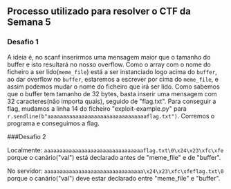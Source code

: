 ## Processo utilizado para resolver o CTF da Semana 5
### Desafio 1

A ideia é, no scanf inserirmos uma mensagem maior que o tamanho do buffer e isto resultará no nosso overflow. Como o array com o nome do ficheiro a ser lido(`meme_file`) está a ser instanciado logo acima do `buffer`, ao dar overflow no `buffer`, estaremos a escrever por cima do `meme_file`, e assim podemos mudar o nome do ficheiro que irá ser lido.
Como sabemos que o buffer tem tamanho de 32 bytes, basta inserir uma mensagem com 32 caracteres(não importa quais), seguido de "flag.txt".
Para conseguir a flag, mudamos a linha 14 do ficheiro "exploit-example.py" para `r.sendline(b"aaaaaaaaaaaaaaaaaaaaaaaaaaaaaaaaflag.txt")`. Corremos o programa e conseguimos a flag.

###Desafio 2

Localmente:
`aaaaaaaaaaaaaaaaaaaaaaaaaaaaaaaaflag.txt\0\x24\x23\xfc\xfe`
porque o canário("val") está declarado antes de "meme_file" e de "buffer".

No servidor:
`aaaaaaaaaaaaaaaaaaaaaaaaaaaaaaaa\x24\x23\xfc\xfeflag.txt\0`
porque o canário("val") deve estar declarado entre "meme_file" e "buffer".
